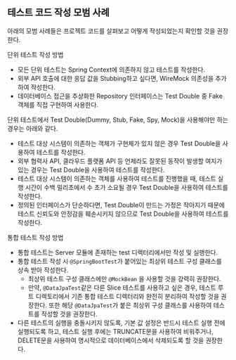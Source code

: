 ## 테스트 코드 작성 모범 사례

아래의 모범 사례들은 프로젝트 코드를 살펴보고 어떻게 작성되었는지 확인할 것을 권장한다.

단위 테스트 작성 방법
- 모든 단위 테스트는 Spring Context에 의존하지 않고 테스트를 작성한다.
- 외부 API 호출에 대한 응답 값을 Stubbing하고 싶다면, WireMock 의존성을 추가하여 작성한다.
- 데이터베이스 접근을 추상화한 Repository 인터페이스는 Test Double 중 Fake 객체를 직접 구현하여 사용한다.

단위 테스트에서 Test Double(Dummy, Stub, Fake, Spy, Mock)을 사용해야만 하는 경우는 아래와 같다.
- 테스트 대상 시스템이 의존하는 객체가 구현체가 있지 않은 경우 Test Double을 사용하여 테스트를 작성한다.
- 외부 협력사 API, 클라우드 플랫폼 API 등 언제라도 잘못된 동작이 발생할 여지가 있는 경우는 Test Double을 사용하여 테스트를 작성한다.
- 테스트 대상 시스템이 의존하는 객체를 사용하여 테스트를 진행했을 때, 테스트 실행 시간이 수백 밀리초에서 수 초가 소요될 경우 Test Double을 사용하여 테스트를 작성한다.
- 정의된 인터페이스가 단순하다면, Test Double이 만드는 가정은 작아지기 때문에 테스트 신뢰도와 안정감을 훼손시키지 않으므로 Test Double을 사용하여 테스트를 작성한다.

통합 테스트 작성 방법
- 통합 테스트는 Server 모듈에 존재하는 test 디렉터리에서만 작성 및 실행한다.
- 통합 테스트 작성 시 ```@SpringBootTest```가 붙어있는 최상위 테스트 구성 클래스를 상속 받아 작성한다.
    - 최상위 테스트 구성 클래스에만 ```@MockBean``` 을 사용할 것을 강력히 권장한다.
    - 만약, ```@DataJpaTest```같은 다른 Slice 테스트를 사용하고 싶은 경우, 테스트 루트 디렉토리에서 기존 통합 테스트 디렉터리와 완전히 분리하여 작성할 것을 권장한다. 또한 해당 ```@DataJpaTest```가 붙은 최상위 구성 클래스를 사용하여 테스트를 작성할 것을 권장한다.
- 다른 테스트의 실행을 충돌시키지 않도록, 기본 값 설정은 반드시 테스트 실행 전에 실행되도록 하고, 테스트 실행 후에는 TRUNCATE문을 사용하여 비워주거나, DELETE문을 사용하여 명시적으로 데이터베이스에서 삭제되도록 할 것을 권장한다.
